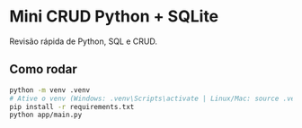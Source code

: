 # Mini CRUD Python + SQLite

Revisão rápida de Python, SQL e CRUD.

## Como rodar
```bash
python -m venv .venv
# Ative o venv (Windows: .venv\Scripts\activate | Linux/Mac: source .venv/bin/activate)
pip install -r requirements.txt
python app/main.py